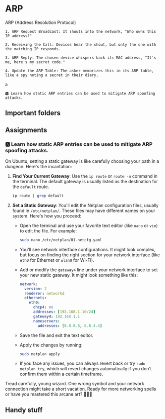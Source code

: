 # ARP

ARP (Address Resolution Protocol)

    1. ARP Request Broadcast: It shouts into the network, "Who owns this IP address?"

    2. Receiving the Call: Devices hear the shout, but only the one with the matching IP responds.

    3. ARP Reply: The chosen device whispers back its MAC address, "It's me, here's my secret code."

    4. Update the ARP Table: The asker memorizes this in its ARP table, like a spy noting a secret in their diary.

a

    🅰 Learn how static ARP entries can be used to mitigate ARP spoofing attacks.

## Important folders

## Assignments

### 🅰 Learn how static ARP entries can be used to mitigate ARP spoofing attacks.

On Ubuntu, setting a static gateway is like carefully choosing your path in a dungeon. Here's the incantation:

1. **Find Your Current Gateway**:
   Use the `ip route` or `route -n` command in the terminal. The default gateway is usually listed as the destination for the `default` route.

   ```bash
   ip route | grep default
   ```

2. **Set a Static Gateway**:
   You'll edit the Netplan configuration files, usually found in `/etc/netplan/`. These files may have different names on your system. Here's how you proceed:

   - Open the terminal and use your favorite text editor (like `nano` or `vim`) to edit the file. For example:

     ```bash
     sudo nano /etc/netplan/01-netcfg.yaml
     ```

   - You'll see network interface configurations. It might look complex, but focus on finding the right section for your network interface (like `eth0` for Ethernet or `wlan0` for Wi-Fi).

   - Add or modify the `gateway4` line under your network interface to set your new static gateway. It might look something like this:

     ```yaml
     network:
       version: 2
       renderer: networkd
       ethernets:
         eth0:
           dhcp4: no
           addresses: [192.168.1.10/24]
           gateway4: 192.168.1.1
           nameservers:
             addresses: [8.8.8.8, 8.8.4.4]
     ```

   - Save the file and exit the text editor.

   - Apply the changes by running:

     ```bash
     sudo netplan apply
     ```

   - If you face any issues, you can always revert back or try `sudo netplan try`, which will revert changes automatically if you don't confirm them within a certain timeframe.

Tread carefully, young wizard. One wrong symbol and your network connection might take a short vacation. Ready for more networking spells or have you mastered this arcane art? 🧙‍♂️✨

## Handy stuff

